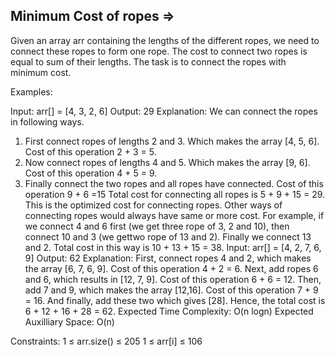 Minimum Cost of ropes =>
----------------------


Given an array arr containing the lengths of the different ropes, we need to connect these ropes to form one rope. The cost to connect two ropes is equal to sum of their lengths. The task is to connect the ropes with minimum cost.  

Examples:

Input: arr[] = [4, 3, 2, 6]
Output: 29
Explanation: We can connect the ropes in following ways.
1) First connect ropes of lengths 2 and 3. Which makes the array [4, 5, 6]. Cost of this operation 2 + 3 = 5. 
2) Now connect ropes of lengths 4 and 5. Which makes the array [9, 6]. Cost of this operation 4 + 5 = 9.
3) Finally connect the two ropes and all ropes have connected. Cost of this operation 9 + 6 =15
Total cost for connecting all ropes is 5 + 9 + 15 = 29. This is the optimized cost for connecting ropes. 
Other ways of connecting ropes would always have same or more cost. For example, if we connect 4 and 6 first (we get three rope of 3, 2 and 10), then connect 10 and 3 (we gettwo rope of 13 and 2). Finally we connect 13 and 2. Total cost in this way is 10 + 13 + 15 = 38.
Input: arr[] = [4, 2, 7, 6, 9]
Output: 62 
Explanation: First, connect ropes 4 and 2, which makes the array [6, 7, 6, 9]. Cost of this operation 4 + 2 = 6. 
Next, add ropes 6 and 6, which results in [12, 7, 9]. Cost of this operation 6 + 6 = 12.
Then, add 7 and 9, which makes the array [12,16]. Cost of this operation 7 + 9 = 16. And
finally, add these two which gives [28]. Hence, the total cost is 6 + 12 + 16 + 28 = 62.
Expected Time Complexity: O(n logn)
Expected Auxilliary Space: O(n)

Constraints:
1 ≤ arr.size() ≤ 205
1 ≤ arr[i] ≤ 106
